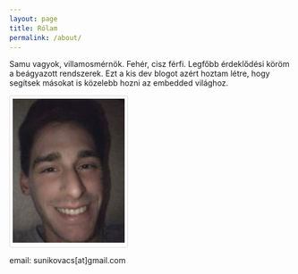 ```yaml
---
layout: page
title: Rólam
permalink: /about/
---
```


Samu vagyok, villamosmérnök. Fehér, cisz férfi.
Legfőbb érdeklődési köröm a beágyazott rendszerek.
Ezt a kis dev blogot azért hoztam létre, hogy segítsek másokat is közelebb hozni az embedded világhoz.

<div style="width: 200px; border: 1px solid #ddd; border-radius: 4px; padding: 5px;"><img src="/static/img/me2.jpg"></div>

email: sunikovacs[at]gmail.com
